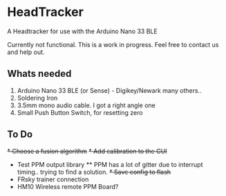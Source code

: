 # HeadTracker
A Headtracker for use with the Arduino Nano 33 BLE

Currently not functional. This is a work in progress. Feel free to contact us and help out.

## Whats needed
1) Arduino Nano 33 BLE (or Sense) - Digikey/Newark many others..
3) Soldering Iron
5) 3.5mm mono audio cable. I got a right angle one
6) Small Push Button Switch, for resetting zero

## To Do
~~* Choose a fusion algorithm~~
~~* Add calibration to the GUI~~
* Test PPM output library
** PPM has a lot of gitter due to interrupt timing.. trying to find a solution.
~~* Save config to flash~~
* FRsky trainer connection
* HM10 Wireless remote PPM Board?
